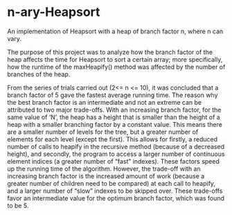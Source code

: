 # n-ary-Heapsort
An implementation of Heapsort with a heap of branch factor n, where n can vary.

The purpose of this project was to analyze how the branch factor of the heap affects the time for Heapsort to sort a certain array; more specifically, how the runtime of the maxHeapify() method was affected by the number of branches of the heap.

From the series of trials carried out (2<= n <= 10), it was concluded that a branch factor of 5 gave the fastest average running time. The reason why the best branch factor is an intermediate and not an extreme can be attributed to two major trade-offs. With an increasing branch factor, for the same value of ‘N’, the heap has a height that is smaller than the height of a heap with a smaller branching factor by a constant value. This means there are a smaller number of levels for the tree, but a greater number of elements for each level (except the first). This allows for firstly, a reduced number of calls to heapify in the recursive method (because of a decreased height), and secondly, the program to access a larger number of continuous element indices (a greater number of “fast” indexes). These factors speed up the running time of the algorithm. However, the trade-off with an increasing branch factor is the increased amount of work (because a greater number of children need to be compared) at each call to heapify, and a larger number of “slow” indexes to be skipped over. These trade-offs favor an intermediate value for the optimum branch factor, which was found to be 5. 
